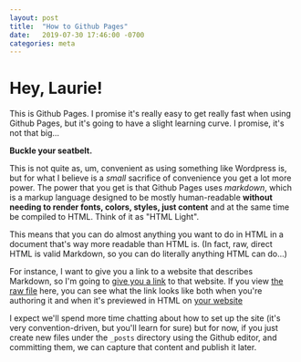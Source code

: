 ```yaml
---
layout: post
title:  "How to Github Pages"
date:   2019-07-30 17:46:00 -0700
categories: meta
---
```


Hey, Laurie!
======

This is Github Pages. I promise it's really easy to get really fast when using Github Pages, but it's going to have a slight learning curve. I promise, it's not that big...

**Buckle your seatbelt.**

This is not quite as, um, convenient as using something like Wordpress is, but for what I believe is a _small_ sacrifice of convenience you get a lot more power. The power that you get is that Github Pages uses _markdown_, which is a markup language designed to be mostly human-readable **without needing to render fonts, colors, styles, just content** and at the same time be compiled to HTML. Think of it as "HTML Light".

This means that you can do almost anything you want to do in HTML in a document that's way more readable than HTML is. (In fact, raw, direct HTML is valid Markdown, so you can do literally anything HTML can do...)

For instance, I want to give you a link to a website that describes Markdown, so I'm going to [give you a link](https://www.markdownguide.org/basic-syntax/) to that website. If you view [the raw file](https://raw.githubusercontent.com/righthemisphere/minddump/master/_posts/2019/07/2019-07-30-how-to-github-pages.md) here, you can see what the link looks like both when you're authoring it and when it's previewed in HTML on [your website](http://righthemisphere.github.io/minddump/meta/2019/07/30/how-to-github-pages.html/)

I expect we'll spend more time chatting about how to set up the site (it's very convention-driven, but you'll learn for sure) but for now, if you just create new files under the `_posts` directory using the Github editor, and committing them, we can capture that content and publish it later.
